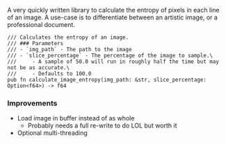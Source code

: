 A very quickly written library to calculate the entropy of pixels in each line of an image.
A use-case is to differentiate between an artistic image, or a professional document.

```
/// Calculates the entropy of an image.
/// ### Parameters
/// - `img_path` - The path to the image
/// - `slice_percentage` - The percentage of the image to sample.\
///     - A sample of 50.0 will run in roughly half the time but may not be as accurate.\
///     - Defaults to 100.0
pub fn calculate_image_entropy(img_path: &str, slice_percentage: Option<f64>) -> f64
```

### Improvements
- Load image in buffer instead of as whole
    - Probably needs a full re-write to do LOL but worth it
- Optional multi-threading